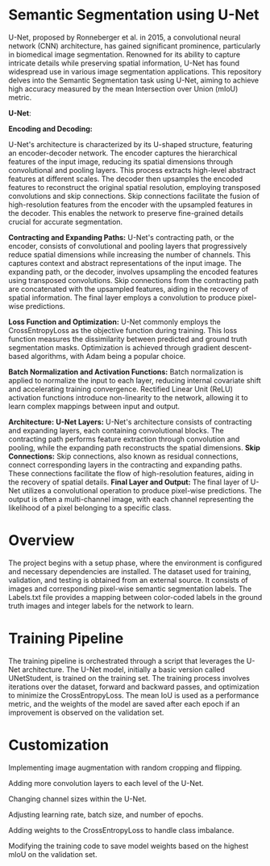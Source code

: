 # **Semantic Segmentation using U-Net**

U-Net, proposed by Ronneberger et al. in 2015, a convolutional neural network (CNN) architecture, has gained significant prominence, particularly in biomedical image segmentation. Renowned for its ability to capture intricate details while preserving spatial information, U-Net has found widespread use in various image segmentation applications. This repository delves into the Semantic Segmentation task using U-Net, aiming to achieve high accuracy measured by the mean Intersection over Union (mIoU) metric. 

**U-Net**:

**Encoding and Decoding:**

U-Net's architecture is characterized by its U-shaped structure, featuring an encoder-decoder network. The encoder captures the hierarchical features of the input image, reducing its spatial dimensions through convolutional and pooling layers. This process extracts high-level abstract features at different scales. The decoder then upsamples the encoded features to reconstruct the original spatial resolution, employing transposed convolutions and skip connections. Skip connections facilitate the fusion of high-resolution features from the encoder with the upsampled features in the decoder. This enables the network to preserve fine-grained details crucial for accurate segmentation.

**Contracting and Expanding Paths:**
U-Net's contracting path, or the encoder, consists of convolutional and pooling layers that progressively reduce spatial dimensions while increasing the number of channels. This captures context and abstract representations of the input image.
The expanding path, or the decoder, involves upsampling the encoded features using transposed convolutions. Skip connections from the contracting path are concatenated with the upsampled features, aiding in the recovery of spatial information. The final layer employs a convolution to produce pixel-wise predictions.

**Loss Function and Optimization:**
U-Net commonly employs the CrossEntropyLoss as the objective function during training. This loss function measures the dissimilarity between predicted and ground truth segmentation masks. Optimization is achieved through gradient descent-based algorithms, with Adam being a popular choice.

**Batch Normalization and Activation Functions:**
Batch normalization is applied to normalize the input to each layer, reducing internal covariate shift and accelerating training convergence. Rectified Linear Unit (ReLU) activation functions introduce non-linearity to the network, allowing it to learn complex mappings between input and output.

**Architecture:**
**U-Net Layers:**
U-Net's architecture consists of contracting and expanding layers, each containing convolutional blocks. The contracting path performs feature extraction through convolution and pooling, while the expanding path reconstructs the spatial dimensions.
**Skip Connections:**
Skip connections, also known as residual connections, connect corresponding layers in the contracting and expanding paths. These connections facilitate the flow of high-resolution features, aiding in the recovery of spatial details.
**Final Layer and Output:**
The final layer of U-Net utilizes a convolutional operation to produce pixel-wise predictions. The output is often a multi-channel image, with each channel representing the likelihood of a pixel belonging to a specific class.

# **Overview**

The project begins with a setup phase, where the environment is configured and necessary dependencies are installed. The dataset used for training, validation, and testing is obtained from an external source. It consists of images and corresponding pixel-wise semantic segmentation labels. The Labels.txt file provides a mapping between color-coded labels in the ground truth images and integer labels for the network to learn.

# **Training Pipeline**

The training pipeline is orchestrated through a script that leverages the U-Net architecture. The U-Net model, initially a basic version called UNetStudent, is trained on the training set. The training process involves iterations over the dataset, forward and backward passes, and optimization to minimize the CrossEntropyLoss. The mean IoU is used as a performance metric, and the weights of the model are saved after each epoch if an improvement is observed on the validation set.

# **Customization**
Implementing image augmentation with random cropping and flipping.

Adding more convolution layers to each level of the U-Net.

Changing channel sizes within the U-Net.

Adjusting learning rate, batch size, and number of epochs.

Adding weights to the CrossEntropyLoss to handle class imbalance.

Modifying the training code to save model weights based on the highest mIoU on the validation set.
